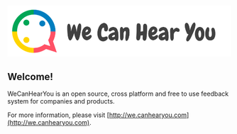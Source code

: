 ![](logo2.png)

## Welcome! 

WeCanHearYou is an open source, cross platform and free to use feedback system for companies and products.

For more information, please visit [http://we.canhearyou.com](http://we.canhearyou.com).
